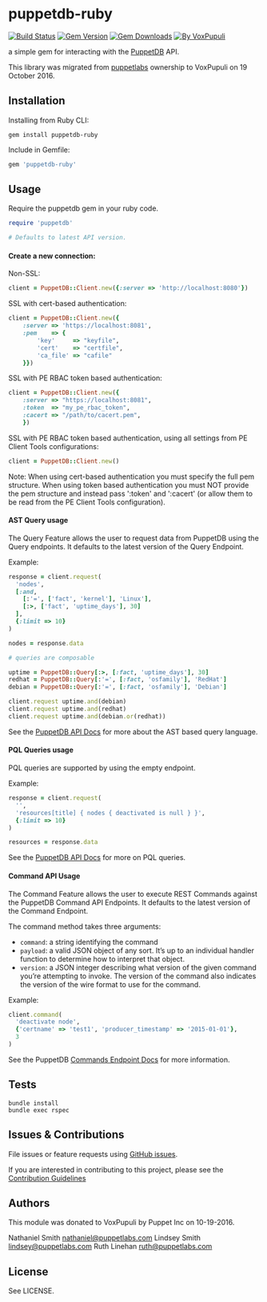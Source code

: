 # puppetdb-ruby

[![Build Status](https://img.shields.io/travis/voxpupuli/puppetdb-ruby.svg)](https://travis-ci.org/voxpupuli/puppetdb-ruby)
[![Gem Version](https://img.shields.io/gem/v/puppetdb-ruby.svg)](https://rubygems.org/gems/puppetdb-ruby)
[![Gem Downloads](https://img.shields.io/gem/dt/puppetdb-ruby.svg)](https://rubygems.org/gems/puppetdb-ruby)
[![By VoxPupuli](https://img.shields.io/badge/voxpupuli-%F0%9F%90%B1-orange.svg)](https://voxpupuli.org/)

a simple gem for interacting with the
[PuppetDB](https://github.com/puppetlabs/puppetdb) API.

This library was migrated from [puppetlabs](https://github.com/puppetlabs)
ownership to VoxPupuli on 19 October 2016.

## Installation

Installing from Ruby CLI:
```
gem install puppetdb-ruby
```

Include in Gemfile:
``` ruby
gem 'puppetdb-ruby'
```

## Usage

Require the puppetdb gem in your ruby code.

```ruby
require 'puppetdb'

# Defaults to latest API version.
```

#### Create a new connection:

Non-SSL:
``` ruby
client = PuppetDB::Client.new({:server => 'http://localhost:8080'})
```

SSL with cert-based authentication:
``` ruby
client = PuppetDB::Client.new({
    :server => 'https://localhost:8081',
    :pem    => {
        'key'     => "keyfile",
        'cert'    => "certfile",
        'ca_file' => "cafile"
    }})
```

SSL with PE RBAC token based authentication:
``` ruby
client = PuppetDB::Client.new({
    :server => "https://localhost:8081",
    :token  => "my_pe_rbac_token",
    :cacert => "/path/to/cacert.pem",
    })
```

SSL with PE RBAC token based authentication, using all settings from PE Client Tools configurations:
``` ruby
client = PuppetDB::Client.new()
```

Note: When using cert-based authentication you must specify the full pem structure. When using token based authentication
you must NOT provide the pem structure and instead pass ':token' and ':cacert' (or allow them to be read from the
PE Client Tools configuration).

#### AST Query usage

The Query Feature allows the user to request data from PuppetDB using the Query endpoints. It defaults to the latest version of the Query Endpoint.

Example:
``` ruby
response = client.request(
  'nodes',
  [:and,
    [:'=', ['fact', 'kernel'], 'Linux'],
    [:>, ['fact', 'uptime_days'], 30]
  ],
  {:limit => 10}
)

nodes = response.data

# queries are composable

uptime = PuppetDB::Query[:>, [:fact, 'uptime_days'], 30]
redhat = PuppetDB::Query[:'=', [:fact, 'osfamily'], 'RedHat']
debian = PuppetDB::Query[:'=', [:fact, 'osfamily'], 'Debian']

client.request uptime.and(debian)
client.request uptime.and(redhat)
client.request uptime.and(debian.or(redhat))
```

See the [PuppetDB API Docs](https://puppet.com/docs/puppetdb/latest/api/query/v4/ast.html) for more about the AST based query language.


#### PQL Queries usage

PQL queries are supported by using the empty endpoint.

Example:
``` ruby
response = client.request(
  '',
  'resources[title] { nodes { deactivated is null } }',
  {:limit => 10}
)

resources = response.data
```

See the [PuppetDB API Docs](https://puppet.com/docs/puppetdb/latest/api/query/tutorial-pql.html) for more on PQL queries.


#### Command API Usage

The Command Feature allows the user to execute REST Commands against the PuppetDB Command API Endpoints. It defaults to the latest version of the Command Endpoint.

The command method takes three arguments:

* `command`: a string identifying the command
* `payload`: a valid JSON object of any sort. It’s up to an individual handler function to determine how to interpret that object.
* `version`: a JSON integer describing what version of the given command you’re attempting to invoke. The version of the command also indicates the version of the wire format to use for the command.

Example:
``` ruby
client.command(
  'deactivate node',
  {'certname' => 'test1', 'producer_timestamp' => '2015-01-01'},
  3
)
```

See the PuppetDB [Commands Endpoint Docs](https://puppet.com/docs/puppetdb/latest/api/command/v1/commands.html) for more information.

## Tests

```
bundle install
bundle exec rspec
```

## Issues & Contributions

File issues or feature requests using [GitHub
issues](https://github.com/voxpupuli/puppetdb-ruby/issues).

If you are interested in contributing to this project, please see the
[Contribution Guidelines](CONTRIBUTING.md)

## Authors

This module was donated to VoxPupuli by Puppet Inc on 10-19-2016.

Nathaniel Smith <nathaniel@puppetlabs.com>
Lindsey Smith <lindsey@puppetlabs.com>
Ruth Linehan <ruth@puppetlabs.com>

## License

See LICENSE.
